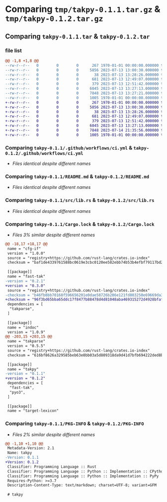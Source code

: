 # Comparing `tmp/takpy-0.1.1.tar.gz` & `tmp/takpy-0.1.2.tar.gz`

## Comparing `takpy-0.1.1.tar` & `takpy-0.1.2.tar`

### file list

```diff
@@ -1,8 +1,8 @@
--rw-r--r--   0        0        0      267 1970-01-01 00:00:00.000000 takpy-0.1.1/Cargo.toml
--rw-r--r--   0        0        0     5856 2023-07-13 13:00:30.000000 takpy-0.1.1/.github/workflows/ci.yml
--rw-r--r--   0        0        0       38 2023-07-13 13:28:26.000000 takpy-0.1.1/.gitignore
--rw-r--r--   0        0        0      681 2023-07-13 12:49:07.000000 takpy-0.1.1/README.md
--rw-r--r--   0        0        0      379 2023-07-13 12:51:42.000000 takpy-0.1.1/pyproject.toml
--rw-r--r--   0        0        0     6045 2023-07-13 13:27:13.000000 takpy-0.1.1/src/lib.rs
--rw-r--r--   0        0        0     7848 2023-07-13 13:27:21.000000 takpy-0.1.1/Cargo.lock
--rw-r--r--   0        0        0     1005 1970-01-01 00:00:00.000000 takpy-0.1.1/PKG-INFO
+-rw-r--r--   0        0        0      267 1970-01-01 00:00:00.000000 takpy-0.1.2/Cargo.toml
+-rw-r--r--   0        0        0     5856 2023-07-13 13:00:30.000000 takpy-0.1.2/.github/workflows/ci.yml
+-rw-r--r--   0        0        0       38 2023-07-13 13:28:26.000000 takpy-0.1.2/.gitignore
+-rw-r--r--   0        0        0      681 2023-07-13 12:49:07.000000 takpy-0.1.2/README.md
+-rw-r--r--   0        0        0      379 2023-07-13 12:51:42.000000 takpy-0.1.2/pyproject.toml
+-rw-r--r--   0        0        0     6045 2023-07-13 13:27:13.000000 takpy-0.1.2/src/lib.rs
+-rw-r--r--   0        0        0     7848 2023-07-14 21:35:56.000000 takpy-0.1.2/Cargo.lock
+-rw-r--r--   0        0        0     1005 1970-01-01 00:00:00.000000 takpy-0.1.2/PKG-INFO
```

### Comparing `takpy-0.1.1/.github/workflows/ci.yml` & `takpy-0.1.2/.github/workflows/ci.yml`

 * *Files identical despite different names*

### Comparing `takpy-0.1.1/README.md` & `takpy-0.1.2/README.md`

 * *Files identical despite different names*

### Comparing `takpy-0.1.1/src/lib.rs` & `takpy-0.1.2/src/lib.rs`

 * *Files identical despite different names*

### Comparing `takpy-0.1.1/Cargo.lock` & `takpy-0.1.2/Cargo.lock`

 * *Files 3% similar despite different names*

```diff
@@ -18,17 +18,17 @@
 name = "cfg-if"
 version = "1.0.0"
 source = "registry+https://github.com/rust-lang/crates.io-index"
 checksum = "baf1de4339761588bc0619e3cbc0120ee582ebb74b53b4efbf79117bd2da40fd"
 
 [[package]]
 name = "fast-tak"
-version = "0.2.1"
+version = "0.3.0"
 source = "registry+https://github.com/rust-lang/crates.io-index"
-checksum = "b46fb8bb70168f596656201e0dae58726b286e121fd803250e69669da37eb776"
+checksum = "96f3bd65bba65ddc17f8477b88478d4d81048aba469315272d4928bfaffd6573"
 dependencies = [
  "takparse",
 ]
 
 [[package]]
 name = "indoc"
 version = "1.0.9"
@@ -203,15 +203,15 @@
 name = "takparse"
 version = "0.5.5"
 source = "registry+https://github.com/rust-lang/crates.io-index"
 checksum = "616bf8626a329585beb63e0bb03a5d809318da9d41d7bfb694222ded8b0f4846"
 
 [[package]]
 name = "takpy"
-version = "0.1.1"
+version = "0.1.2"
 dependencies = [
  "fast-tak",
  "pyo3",
 ]
 
 [[package]]
 name = "target-lexicon"
```

### Comparing `takpy-0.1.1/PKG-INFO` & `takpy-0.1.2/PKG-INFO`

 * *Files 2% similar despite different names*

```diff
@@ -1,10 +1,10 @@
 Metadata-Version: 2.1
 Name: takpy
-Version: 0.1.1
+Version: 0.1.2
 Classifier: Programming Language :: Rust
 Classifier: Programming Language :: Python :: Implementation :: CPython
 Classifier: Programming Language :: Python :: Implementation :: PyPy
 Requires-Python: >=3.7
 Description-Content-Type: text/markdown; charset=UTF-8; variant=GFM
 
 # takpy
```

